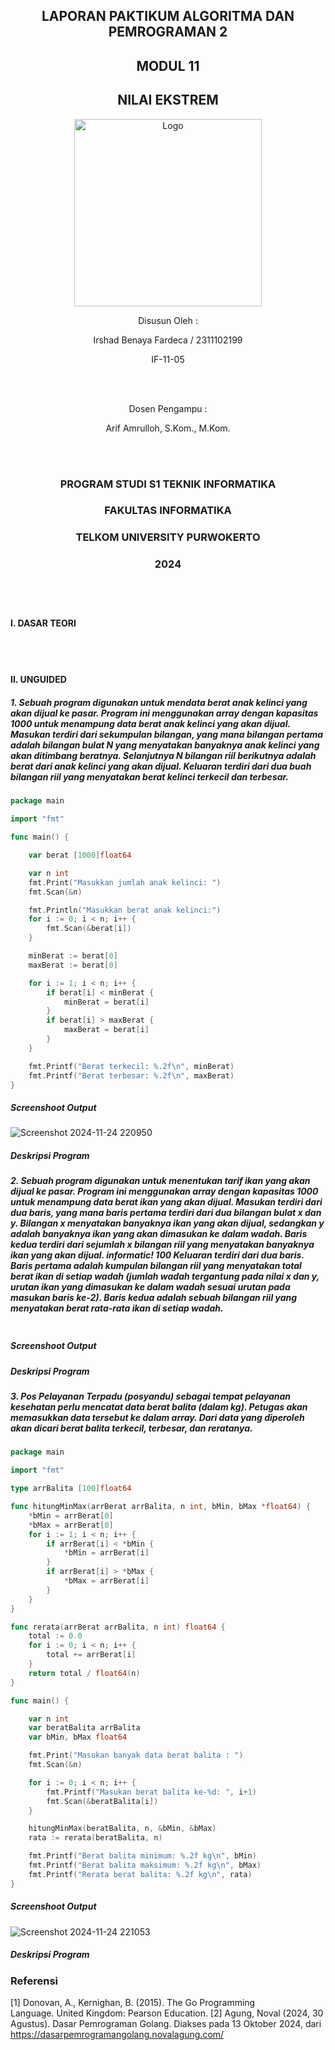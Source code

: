 <h2 align="center">LAPORAN PAKTIKUM ALGORITMA DAN PEMROGRAMAN 2</h2>
<h2 align="center">MODUL 11</h2>
<h2 align="center">NILAI EKSTREM</h2>

<p align="center"><img src=https://github.com/user-attachments/assets/37e9c953-078b-4ef4-97e7-a5d25344e50b alt="Logo" width="300"/><p>

<p align="center">Disusun Oleh : </p>
<p align="center">Irshad Benaya Fardeca / 2311102199</p>
<p align="center">IF-11-05</p>
<br></br>
<p align="center">Dosen Pengampu : </p>
<p align="center">Arif Amrulloh, S.Kom., M.Kom.</p>
<br></br>
<h3 align="center">PROGRAM STUDI S1 TEKNIK INFORMATIKA</h3>
<h3 align="center">FAKULTAS INFORMATIKA</h3>
<h3 align="center">TELKOM UNIVERSITY PURWOKERTO</h3>
<h3 align="center">2024</p>

<br></br>

#### I. DASAR TEORI
#### 


<br></br>


#### II. UNGUIDED

##### 1. Sebuah program digunakan untuk mendata berat anak kelinci yang akan dijual ke pasar. Program ini menggunakan array dengan kapasitas 1000 untuk menampung data berat anak kelinci yang akan dijual. Masukan terdiri dari sekumpulan bilangan, yang mana bilangan pertama adalah bilangan bulat N yang menyatakan banyaknya anak kelinci yang akan ditimbang beratnya. Selanjutnya N bilangan riil berikutnya adalah berat dari anak kelinci yang akan dijual. Keluaran terdiri dari dua buah bilangan riil yang menyatakan berat kelinci terkecil dan terbesar.
```go
package main

import "fmt"

func main() {

	var berat [1000]float64

	var n int
	fmt.Print("Masukkan jumlah anak kelinci: ")
	fmt.Scan(&n)

	fmt.Println("Masukkan berat anak kelinci:")
	for i := 0; i < n; i++ {
		fmt.Scan(&berat[i])
	}

	minBerat := berat[0]
	maxBerat := berat[0]

	for i := 1; i < n; i++ {
		if berat[i] < minBerat {
			minBerat = berat[i]
		}
		if berat[i] > maxBerat {
			maxBerat = berat[i]
		}
	}

	fmt.Printf("Berat terkecil: %.2f\n", minBerat)
	fmt.Printf("Berat terbesar: %.2f\n", maxBerat)
}

```
##### Screenshoot Output
![Screenshot 2024-11-24 220950](https://github.com/user-attachments/assets/85ee6b9a-1ac0-4e05-97ef-b4435ad3ac01)

##### Deskripsi Program


##### 2. Sebuah program digunakan untuk menentukan tarif ikan yang akan dijual ke pasar. Program ini menggunakan array dengan kapasitas 1000 untuk menampung data berat ikan yang akan dijual. Masukan terdiri dari dua baris, yang mana baris pertama terdiri dari dua bilangan bulat x dan y. Bilangan x menyatakan banyaknya ikan yang akan dijual, sedangkan y adalah banyaknya ikan yang akan dimasukan ke dalam wadah. Baris kedua terdiri dari sejumlah x bilangan riil yang menyatakan banyaknya ikan yang akan dijual. informatic! 100 Keluaran terdiri dari dua baris. Baris pertama adalah kumpulan bilangan riil yang menyatakan total berat ikan di setiap wadah (jumlah wadah tergantung pada nilai x dan y, urutan ikan yang dimasukan ke dalam wadah sesuai urutan pada masukan baris ke-2). Baris kedua adalah sebuah bilangan riil yang menyatakan berat rata-rata ikan di setiap wadah.
```go

```
##### Screenshoot Output


##### Deskripsi Program


##### 3. Pos Pelayanan Terpadu (posyandu) sebagai tempat pelayanan kesehatan perlu mencatat data berat balita (dalam kg). Petugas akan memasukkan data tersebut ke dalam array. Dari data yang diperoleh akan dicari berat balita terkecil, terbesar, dan reratanya.
```go
package main

import "fmt"

type arrBalita [100]float64

func hitungMinMax(arrBerat arrBalita, n int, bMin, bMax *float64) {
	*bMin = arrBerat[0]
	*bMax = arrBerat[0]
	for i := 1; i < n; i++ {
		if arrBerat[i] < *bMin {
			*bMin = arrBerat[i]
		}
		if arrBerat[i] > *bMax {
			*bMax = arrBerat[i]
		}
	}
}

func rerata(arrBerat arrBalita, n int) float64 {
	total := 0.0
	for i := 0; i < n; i++ {
		total += arrBerat[i]
	}
	return total / float64(n)
}

func main() {

	var n int
	var beratBalita arrBalita
	var bMin, bMax float64

	fmt.Print("Masukan banyak data berat balita : ")
	fmt.Scan(&n)

	for i := 0; i < n; i++ {
		fmt.Printf("Masukan berat balita ke-%d: ", i+1)
		fmt.Scan(&beratBalita[i])
	}

	hitungMinMax(beratBalita, n, &bMin, &bMax)
	rata := rerata(beratBalita, n)

	fmt.Printf("Berat balita minimum: %.2f kg\n", bMin)
	fmt.Printf("Berat balita maksimum: %.2f kg\n", bMax)
	fmt.Printf("Rerata berat balita: %.2f kg\n", rata)
}

```
##### Screenshoot Output
![Screenshot 2024-11-24 221053](https://github.com/user-attachments/assets/e24c449a-fa1d-4a68-bb08-aa547968a903)

##### Deskripsi Program



### Referensi
[1] Donovan, A., Kernighan, B. (2015). The Go Programming Language. United Kingdom: Pearson Education.
[2] Agung, Noval (2024, 30 Agustus). Dasar Pemrograman Golang. Diakses pada 13 Oktober 2024, dari https://dasarpemrogramangolang.novalagung.com/

